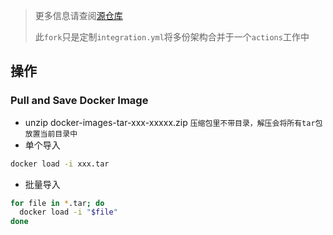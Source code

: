 > 更多信息请查阅[源仓库](https://github.com/wukongdaily/DockerTarBuilder)
> 
> 此`fork`只是定制`integration.yml`将多份架构合并于一个`actions`工作中

## 操作
### Pull and Save Docker Image 

- unzip docker-images-tar-xxx-xxxxx.zip `压缩包里不带目录，解压会将所有tar包放置当前目录中`
- 单个导入
```sh
docker load -i xxx.tar
```
- 批量导入
```sh
for file in *.tar; do
  docker load -i "$file"
done
```
